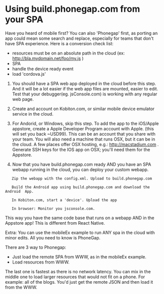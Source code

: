 
# Using build.phonegap.com from your SPA

Have you heard of mobile first? You can also 'Phonegap' first, as porting an app could mean some search and replace, especially for teams that don't have SPA experience.
Here is a conversion check list:
- resources must be on an absolute path in the cloud (ex: http://bla.mydomain.net/foo/my.js )
- SPA
- handle the device ready event
- load 'cordova.js'

1. You should have a SPA web app deployed in the cloud before this step. And it will be a lot easier if the web app files are mounted, easier to edit. Test that your debugger(eg. jsConsole.com) is working with any regular web page.

2. Create and account on Kobiton.com, or similar mobile device emulator service in the cloud.

4. For Andorid, or Windows, skip this step. To add the app to the iOS/Apple appstore, create a Apple Developer Program account with Apple. (this will set you back ~USD99). This can be an account that you share with your team.
You will also need a machine that runs OSX, but it can be in the cloud. A few places offer OSX hosting, e.g.: http://macstadium.com .
Generate SSH keys for the IOS app on OSX; you'll need them for the Appstore.

5. Now that you have build.phonegap.com ready AND you have an SPA webapp running in the cloud, you can deploy your custom webapp.

```
   Zip the webapp with the config.xml. Upload to build.phonegap.com

   Build the Android app using build.phonegap.com and download the Android  App.

   In Kobiton.com, start a 'device'. Upload the app

   In browser: Monitor you jsconsole.com.
```

This way you have the same code base that runs on a webapp AND in the Appstore app! This is different from React Native.

Extra: You can use the mobileEx example to run ANY spa in the cloud with minor edits. All you need to know is PhoneGap.

There are 3 way to Phonegap:
- Just load the remote SPA from WWW, as in the mobileEx example.
- Load resources from WWW.

The last one is fastest as there is no network latency. You can mix in the middle one to load larger resources that would not fit on a phone. For example: all of the blogs. You'd just get the remote JSON and then load it from the WWW.


